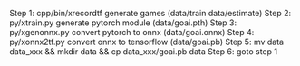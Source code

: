 Step 1: cpp/bin/xrecordtf generate games (data/train data/estimate)
Step 2: py/xtrain.py generate pytorch module (data/goai.pth)
Step 3: py/xgenonnx.py convert pytorch to onnx (data/goai.onnx)
Step 4: py/xonnx2tf.py convert onnx to tensorflow (data/goai.pb)
Step 5: mv data data_xxx && mkdir data && cp data_xxx/goai.pb data
Step 6: goto step 1